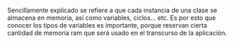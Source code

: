 Sencillamente explicado se refiere a que cada instancia de una clase se almacena en memoria, así como variables, ciclos... etc. Es por esto que conocer los tipos de variables es importante, porque reservan cierta cantidad de memoria ram que será usado en el transcurso de la aplicación.